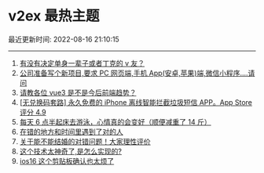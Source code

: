 # v2ex 最热主题

最近更新时间: 2022-08-16 21:10:15

--- 
1. [有没有决定单身一辈子或者丁克的 v 友？](https://www.v2ex.com/t/873126) 
2. [公司准备写个新项目,要求 PC 网页端,手机 App(安卓,苹果)端,微信小程序....请问](https://www.v2ex.com/t/873104) 
3. [请教各位 vue3 是不是今后前端趋势？](https://www.v2ex.com/t/873134) 
4. [[无兑换码套路] 永久免费的 iPhone 离线智能拦截垃圾短信 APP。App Store 评分 4.9](https://www.v2ex.com/t/873091) 
5. [每天 6 点半起床去游泳，心情真的会变好（顺便减重了 14 斤）](https://www.v2ex.com/t/873142) 
6. [在错的地方和时间里遇到了对的人](https://www.v2ex.com/t/873205) 
7. [关于能不能结婚的对错问题！大家理性评价](https://www.v2ex.com/t/873232) 
8. [这个技术太神奇了,是怎么实现的?](https://www.v2ex.com/t/873199) 
9. [ios16 这个剪贴板确认也太烦了](https://www.v2ex.com/t/873231) 
